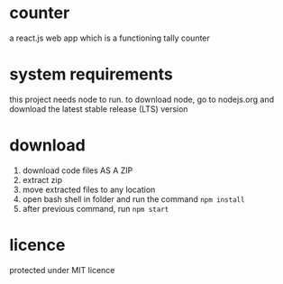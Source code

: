 # counter
a react.js web app which is a functioning tally counter

# system requirements
this project needs node to run. to download node, go to nodejs.org and download the latest stable release (LTS) version

# download
1. download code files AS A ZIP
2. extract zip
3. move extracted files to any location 
4. open bash shell in folder and run the command `npm install`
5. after previous command, run `npm start`

# licence
protected under MIT licence
